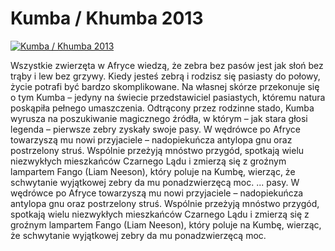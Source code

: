 Kumba / Khumba 2013 
=============
[![Kumba / Khumba 2013 ](http://vidos.pl/images/player.gif)](http://vidos.pl/kumba-khumba-2013)

 Wszystkie zwierzęta w Afryce wiedzą, że zebra bez pasów jest jak słoń bez trąby i lew bez grzywy. Kiedy jesteś zebrą i rodzisz się pasiasty do połowy, życie potrafi być bardzo skomplikowane. Na własnej skórze przekonuje się o tym Kumba – jedyny na świecie przedstawiciel pasiastych, któremu natura poskąpiła pełnego umaszczenia. Odtrącony przez rodzinne stado, Kumba wyrusza na poszukiwanie magicznego źródła, w którym – jak stara głosi legenda – pierwsze zebry zyskały swoje pasy. W wędrówce po Afryce towarzyszą mu nowi przyjaciele – nadopiekuńcza antylopa gnu oraz postrzelony struś. Wspólnie przeżyją mnóstwo przygód, spotkają wielu niezwykłych mieszkańców Czarnego Lądu i zmierzą się z groźnym lampartem Fango (Liam Neeson), który poluje na Kumbę, wierząc, że schwytanie wyjątkowej zebry da mu ponadzwierzęcą moc.   ... pasy. W wędrówce po Afryce towarzyszą mu nowi przyjaciele – nadopiekuńcza antylopa gnu oraz postrzelony struś. Wspólnie przeżyją mnóstwo przygód, spotkają wielu niezwykłych mieszkańców Czarnego Lądu i zmierzą się z groźnym lampartem Fango (Liam Neeson), który poluje na Kumbę, wierząc, że schwytanie wyjątkowej zebry da mu ponadzwierzęcą moc.
